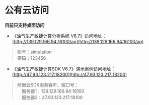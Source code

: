 # 公有云访问
**目前只支持桌面访问**
- 《油气生产敏捷计算分析系统 V6.7》访问地址：  
[http://139.129.166.94:16100/ap](http://139.129.166.94:16100/ap)  
> 账号：simulation  
> 密码：123456  
- 《油气生产敏捷计算SDK V6.7》演示案例访问地址：  
[http://47.93.123.217:18200](http://47.93.123.217:18200)  
> 阿里云SDK服务器IP、端口号：  
> &emsp;服务器1：139.129.166.94:18100  
> &emsp;服务器2：47.93.123.217:18100  


